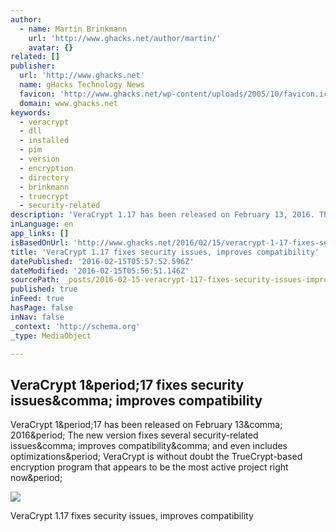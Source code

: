 ```yaml
---
author:
  - name: Martin Brinkmann
    url: 'http://www.ghacks.net/author/martin/'
    avatar: {}
related: []
publisher:
  url: 'http://www.ghacks.net'
  name: gHacks Technology News
  favicon: 'http://www.ghacks.net/wp-content/uploads/2005/10/favicon.ico'
  domain: www.ghacks.net
keywords:
  - veracrypt
  - dll
  - installed
  - pim
  - version
  - encryption
  - directory
  - brinkmann
  - truecrypt
  - security-related
description: 'VeraCrypt 1.17 has been released on February 13, 2016. The new version fixes several security-related issues, improves compatibility, and even includes optimizations. VeraCrypt is without doubt the TrueCrypt-based encryption program that appears to be the most active project right now.'
inLanguage: en
app_links: []
isBasedOnUrl: 'http://www.ghacks.net/2016/02/15/veracrypt-1-17-fixes-security-issues-improves-compatibility/'
title: 'VeraCrypt 1.17 fixes security issues, improves compatibility'
datePublished: '2016-02-15T05:57:52.596Z'
dateModified: '2016-02-15T05:56:51.146Z'
sourcePath: _posts/2016-02-15-veracrypt-117-fixes-security-issues-improves-compatibility.md
published: true
inFeed: true
hasPage: false
inNav: false
_context: 'http://schema.org'
_type: MediaObject

---
```

<article style=""><h1>VeraCrypt 1&amp;period;17 fixes security issues&amp;comma; improves compatibility</h1><p>VeraCrypt 1&amp;period;17 has been released on February 13&amp;comma; 2016&amp;period; The new version fixes several security-related issues&amp;comma; improves compatibility&amp;comma; and even includes optimizations&amp;period; VeraCrypt is without doubt the TrueCrypt-based encryption program that appears to be the most active project right now&amp;period;</p><img src="http://cdn.ghacks.net/wp-content/uploads/2016/02/veracrypt-1.17.jpg" /></article>

VeraCrypt 1.17 fixes security issues, improves compatibility